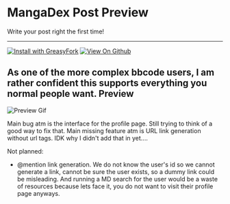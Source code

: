 # MangaDex Post Preview
Write your post right the first time!
___
[![Install with GreasyFork](https://img.shields.io/static/v1.svg?style=popout-square&label=Install%20with&message=GreasyFork&color=red)](https://greasyfork.org/en/scripts/381831-mangadex-preview-post) [![View On Github](https://img.shields.io/static/v1.svg?style=for-the-badge&logo=GitHub&label=&message=View%20Code&color=grey)](https://github.com/Brandon-Beck/Mangadex-Userscripts)

As one of the more complex bbcode users, I am rather confident this supports everything you normal people want.
Preview
---

![Preview Gif](https://i.imgur.com/4yyhG8h.gif)

Main bug atm is the interface for the profile page. Still trying to think of a good way to fix that.
Main missing feature atm is URL link generation without url tags. IDK why I didn't add that in yet....

Not planned:
  * @mention link generation. We do not know the user's id so we cannot generate a link, cannot be sure the user exists, so a dummy link could be misleading. And running a MD search for the user would be a waste of resources because lets face it, you do not want to visit their profile page anyways.
